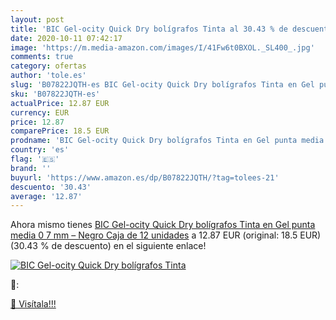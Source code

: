 ```yaml
---
layout: post
title: 'BIC Gel-ocity Quick Dry bolígrafos Tinta al 30.43 % de descuento'
date: 2020-10-11 07:42:17
image: 'https://m.media-amazon.com/images/I/41Fw6t0BXOL._SL400_.jpg'
comments: true
category: ofertas
author: 'tole.es'
slug: 'B07822JQTH-es BIC Gel-ocity Quick Dry bolígrafos Tinta en Gel punta...'
sku: 'B07822JQTH-es'
actualPrice: 12.87 EUR
currency: EUR
price: 12.87
comparePrice: 18.5 EUR
prodname: 'BIC Gel-ocity Quick Dry bolígrafos Tinta en Gel punta media  0 7 mm  – Negro  Caja de 12 unidades'
country: 'es'
flag: '🇪🇸'
brand: ''
buyurl: 'https://www.amazon.es/dp/B07822JQTH/?tag=tolees-21'
descuento: '30.43'
average: '12.87'
---
```


Ahora mismo tienes [BIC Gel-ocity Quick Dry bolígrafos Tinta en Gel punta media  0 7 mm  – Negro  Caja de 12 unidades](https://www.amazon.es/dp/B07822JQTH/?tag=tolees-21) a 12.87 EUR (original: 18.5 EUR) (30.43 %  de descuento) en el siguiente enlace!

[![BIC Gel-ocity Quick Dry bolígrafos Tinta](https://m.media-amazon.com/images/I/41Fw6t0BXOL._SL400_.jpg)](https://www.amazon.es/dp/B07822JQTH/?tag=tolees-21)

🔎:


[🛒 Visítala!!!](https://www.amazon.es/dp/B07822JQTH/?tag=tolees-21)
